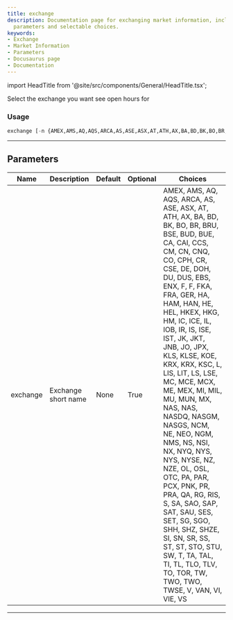 ```yaml
---
title: exchange
description: Documentation page for exchanging market information, including usage,
  parameters and selectable choices.
keywords:
- Exchange
- Market Information
- Parameters
- Docusaurus page
- Documentation
---
```


import HeadTitle from '@site/src/components/General/HeadTitle.tsx';

<HeadTitle title="stocks/th/exchange - Reference | OpenBB Terminal Docs" />

Select the exchange you want see open hours for

### Usage

```python
exchange [-n {AMEX,AMS,AQ,AQS,ARCA,AS,ASE,ASX,AT,ATH,AX,BA,BD,BK,BO,BR,BRU,BSE,BUD,BUE,CA,CAI,CCS,CM,CN,CNQ,CO,CPH,CR,CSE,DE,DOH,DU,DUS,EBS,ENX,F,F,FKA,FRA,GER,HA,HAM,HAN,HE,HEL,HKEX,HKG,HM,IC,ICE,IL,IOB,IR,IS,ISE,IST,JK,JKT,JNB,JO,JPX,KLS,KLSE,KOE,KRX,KRX,KSC,L,LIS,LIT,LS,LSE,MC,MCE,MCX,ME,MEX,MI,MIL,MU,MUN,MX,NAS,NAS,NASDQ,NASGM,NASGS,NCM,NE,NEO,NGM,NMS,NS,NSI,NX,NYQ,NYS,NYS,NYSE,NZ,NZE,OL,OSL,OTC,PA,PAR,PCX,PNK,PR,PRA,QA,RG,RIS,S,SA,SAO,SAP,SAT,SAU,SES,SET,SG,SGO,SHH,SHZ,SHZE,SI,SN,SR,SS,ST,ST,STO,STU,SW,T,TA,TAL,TI,TL,TLO,TLV,TO,TOR,TW,TWO,TWO,TWSE,V,VAN,VI,VIE,VS}]
```

---

## Parameters

| Name | Description | Default | Optional | Choices |
| ---- | ----------- | ------- | -------- | ------- |
| exchange | Exchange short name | None | True | AMEX, AMS, AQ, AQS, ARCA, AS, ASE, ASX, AT, ATH, AX, BA, BD, BK, BO, BR, BRU, BSE, BUD, BUE, CA, CAI, CCS, CM, CN, CNQ, CO, CPH, CR, CSE, DE, DOH, DU, DUS, EBS, ENX, F, F, FKA, FRA, GER, HA, HAM, HAN, HE, HEL, HKEX, HKG, HM, IC, ICE, IL, IOB, IR, IS, ISE, IST, JK, JKT, JNB, JO, JPX, KLS, KLSE, KOE, KRX, KRX, KSC, L, LIS, LIT, LS, LSE, MC, MCE, MCX, ME, MEX, MI, MIL, MU, MUN, MX, NAS, NAS, NASDQ, NASGM, NASGS, NCM, NE, NEO, NGM, NMS, NS, NSI, NX, NYQ, NYS, NYS, NYSE, NZ, NZE, OL, OSL, OTC, PA, PAR, PCX, PNK, PR, PRA, QA, RG, RIS, S, SA, SAO, SAP, SAT, SAU, SES, SET, SG, SGO, SHH, SHZ, SHZE, SI, SN, SR, SS, ST, ST, STO, STU, SW, T, TA, TAL, TI, TL, TLO, TLV, TO, TOR, TW, TWO, TWO, TWSE, V, VAN, VI, VIE, VS |

---
